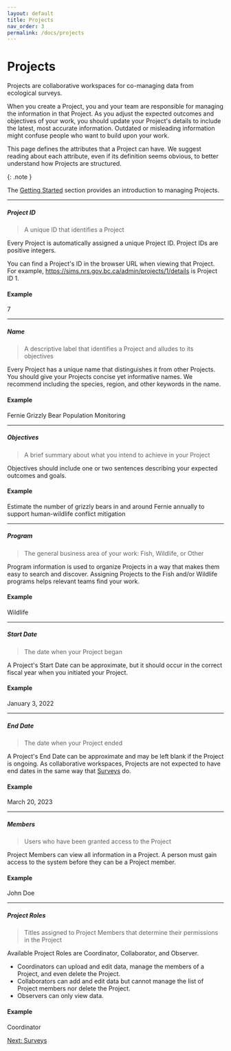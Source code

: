 ```yaml
---
layout: default
title: Projects
nav_order: 3
permalink: /docs/projects
---
```


# Projects

Projects are collaborative workspaces for co-managing data from ecological surveys.

When you create a Project, you and your team are responsible for managing the information in that Project. As you adjust the expected outcomes and objectives of your work, you should update your Project's details to include the latest, most accurate information. Outdated or misleading information might confuse people who want to build upon your work.

This page defines the attributes that a Project can have. We suggest reading about each attribute, even if its definition seems obvious, to better understand how Projects are structured.

{: .note }

The [Getting Started](/docs/getting-started/create-projects) section provides an introduction to managing Projects.

---

##### Project ID

> A unique ID that identifies a Project

Every Project is automatically assigned a unique Project ID. Project IDs are positive integers.

You can find a Project's ID in the browser URL when viewing that Project. For example, https://sims.nrs.gov.bc.ca/admin/projects/1/details is Project ID 1.

#### Example

7

---

##### Name

> A descriptive label that identifies a Project and alludes to its objectives

Every Project has a unique name that distinguishes it from other Projects. You should give your Projects concise yet informative names. We recommend including the species, region, and other keywords in the name.

#### Example

Fernie Grizzly Bear Population Monitoring

---

##### Objectives

> A brief summary about what you intend to achieve in your Project

Objectives should include one or two sentences describing your expected outcomes and goals.

#### Example

Estimate the number of grizzly bears in and around Fernie annually to support human-wildlife conflict mitigation

---

##### Program

> The general business area of your work: Fish, Wildlife, or Other

Program information is used to organize Projects in a way that makes them easy to search and discover. Assigning Projects to the Fish and/or Wildlife programs helps relevant teams find your work.

#### Example

Wildlife

---

##### Start Date

> The date when your Project began

A Project's Start Date can be approximate, but it should occur in the correct fiscal year when you initiated your Project.

#### Example

January 3, 2022

---

##### End Date

> The date when your Project ended

A Project's End Date can be approximate and may be left blank if the Project is ongoing. As collaborative workspaces, Projects are not expected to have end dates in the same way that [Surveys](/docs/surveys) do.

#### Example

March 20, 2023

---

##### Members

> Users who have been granted access to the Project

Project Members can view all information in a Project. A person must gain access to the system before they can be a Project member.

#### Example

John Doe

---

##### Project Roles

> Titles assigned to Project Members that determine their permissions in the Project

Available Project Roles are Coordinator, Collaborator, and Observer.

- Coordinators can upload and edit data, manage the members of a Project, and even delete the Project.
- Collaborators can add and edit data but cannot manage the list of Project members nor delete the Project.
- Observers can only view data.

#### Example

Coordinator

<a class="float-right" href="./surveys">
Next: Surveys
</a>
